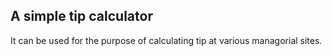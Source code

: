 ## A simple tip calculator
It can be used for the purpose of calculating tip at various managorial sites.
